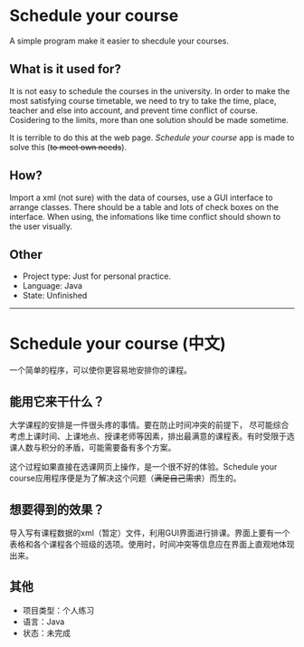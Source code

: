 # Schedule your course

A simple program make it easier to shecdule your courses.

## What is it used for?
It is not easy to schedule the courses in the university. In order to make the most satisfying course timetable, we need to try to take the time, place, teacher and else into account, and prevent time conflict of course. Cosidering to the limits, more than one solution should be made sometime.

It is terrible to do this at the web page. _Schedule your course_ app is made to solve this (~~to meet own needs~~).

## How?
Import a xml (not sure) with the data of courses, use a GUI interface to arrange classes. There should be a table and lots of check boxes on the interface. When using, the infomations like time conflict should shown to the user visually.

## Other
* Project type: Just for personal practice.
* Language: Java
* State: Unfinished

***

# Schedule your course (中文)

一个简单的程序，可以使你更容易地安排你的课程。

## 能用它来干什么？

大学课程的安排是一件很头疼的事情。要在防止时间冲突的前提下， 尽可能综合考虑上课时间、上课地点、授课老师等因素，排出最满意的课程表。有时受限于选课人数与积分的矛盾，可能需要备有多个方案。

这个过程如果直接在选课网页上操作，是一个很不好的体验。Schedule your course应用程序便是为了解决这个问题（~~满足自己需求~~）而生的。

## 想要得到的效果？
导入写有课程数据的xml（暂定）文件，利用GUI界面进行排课。界面上要有一个表格和各个课程各个班级的选项。使用时，时间冲突等信息应在界面上直观地体现出来。

## 其他
* 项目类型：个人练习
* 语言：Java
* 状态：未完成
